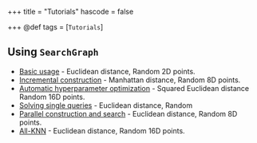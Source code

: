 +++
title = "Tutorials"
hascode = false

+++
@def tags = [`Tutorials`]

## Using `SearchGraph`

- [Basic usage](/tutorial/basic-usage/)  - Euclidean distance, Random 2D points.
- [Incremental construction](/tutorial/incremental-construction/)  - Manhattan distance, Random 8D points.
- [Automatic hyperparameter optimization](/tutorial/automatic-hyperparameter-opt/)  - Squared Euclidean distance Random 16D points.
- [Solving single queries](/tutorial/solving-single-queries/) - Euclidean distance, Random 
- [Parallel construction and search](/tutorial/parallel-construction-and-search/) - Euclidean distance, Random 
8D points.
- [All-KNN](/tutorial/allknn/) - Euclidean distance, Random 
16D points.
